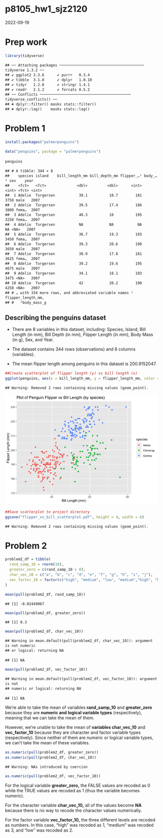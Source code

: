 p8105_hw1_sjz2120
================
2022-09-19

# Prep work

``` r
library(tidyverse)
```

    ## ── Attaching packages ─────────────────────────────────────── tidyverse 1.3.2 ──
    ## ✔ ggplot2 3.3.6      ✔ purrr   0.3.4 
    ## ✔ tibble  3.1.8      ✔ dplyr   1.0.10
    ## ✔ tidyr   1.2.0      ✔ stringr 1.4.1 
    ## ✔ readr   2.1.2      ✔ forcats 0.5.2 
    ## ── Conflicts ────────────────────────────────────────── tidyverse_conflicts() ──
    ## ✖ dplyr::filter() masks stats::filter()
    ## ✖ dplyr::lag()    masks stats::lag()

# Problem 1

``` r
install.packages("palmerpenguins")
```

``` r
data("penguins", package = "palmerpenguins")

penguins
```

    ## # A tibble: 344 × 8
    ##    species island    bill_length_mm bill_depth_mm flipper_…¹ body_…² sex    year
    ##    <fct>   <fct>              <dbl>         <dbl>      <int>   <int> <fct> <int>
    ##  1 Adelie  Torgersen           39.1          18.7        181    3750 male   2007
    ##  2 Adelie  Torgersen           39.5          17.4        186    3800 fema…  2007
    ##  3 Adelie  Torgersen           40.3          18          195    3250 fema…  2007
    ##  4 Adelie  Torgersen           NA            NA           NA      NA <NA>   2007
    ##  5 Adelie  Torgersen           36.7          19.3        193    3450 fema…  2007
    ##  6 Adelie  Torgersen           39.3          20.6        190    3650 male   2007
    ##  7 Adelie  Torgersen           38.9          17.8        181    3625 fema…  2007
    ##  8 Adelie  Torgersen           39.2          19.6        195    4675 male   2007
    ##  9 Adelie  Torgersen           34.1          18.1        193    3475 <NA>   2007
    ## 10 Adelie  Torgersen           42            20.2        190    4250 <NA>   2007
    ## # … with 334 more rows, and abbreviated variable names ¹​flipper_length_mm,
    ## #   ²​body_mass_g

## **Describing the penguins dataset**

-   There are 8 variables in this dataset, including: Species, Island,
    Bill Length (in mm), Bill Depth (in mm), Flipper Length (in mm),
    Body Mass (in g), Sex, and Year.

-   The dataset contains 344 rows (observations) and 8 columns
    (variables).

-   The mean flipper length among penguins in this dataset is
    200.9152047.

``` r
##Create scatterplot of flipper length (y) vs bill length (x)
ggplot(penguins, aes(x = bill_length_mm, y = flipper_length_mm, color = species)) + geom_point() + xlab("Bill Length (mm)") + ylab("Flipper Length (mm)") + ggtitle("Plot of Penguin Flipper vs Bill Length (by species)")
```

    ## Warning: Removed 2 rows containing missing values (geom_point).

![](p8105_hw1_sjz2120_files/figure-gfm/penguins_flipper_bill_scatterplot-1.png)<!-- -->

``` r
##Save scatterplot to project directory
ggsave("flipper_vs_bill_scatterplot.pdf", height = 4, width = 6)
```

    ## Warning: Removed 2 rows containing missing values (geom_point).

# Problem 2

``` r
problem2_df = tibble(
  rand_samp_10 = rnorm(10),
  greater_zero = c(rand_samp_10 > 0),
  char_vec_10 = c("a", "b", "c", "d", "e", "f", "g", "h", "i", "j"),
  vec_factor_10 = factor(c("high", "medium", "low", "medium","high", "high", "low", "low", "medium", "high"))
)
```

``` r
mean(pull(problem2_df, rand_samp_10))
```

    ## [1] -0.02449067

``` r
mean(pull(problem2_df, greater_zero))
```

    ## [1] 0.3

``` r
mean(pull(problem2_df, char_vec_10))
```

    ## Warning in mean.default(pull(problem2_df, char_vec_10)): argument is not numeric
    ## or logical: returning NA

    ## [1] NA

``` r
mean(pull(problem2_df, vec_factor_10))
```

    ## Warning in mean.default(pull(problem2_df, vec_factor_10)): argument is not
    ## numeric or logical: returning NA

    ## [1] NA

We’re able to take the mean of variables **rand_samp_10** and
**greater_zero** because they are **numeric and logical variable types**
(respectively), meaning that we can take the mean of them.

However, we’re unable to take the mean of **variables char_vec_10** and
**vec_factor_10** because they are character and factor variable types
(respectively). Since neither of them are numeric or logical variable
types, we can’t take the mean of these variables.

``` r
as.numeric(pull(problem2_df, greater_zero))
as.numeric(pull(problem2_df, char_vec_10))
```

    ## Warning: NAs introduced by coercion

``` r
as.numeric(pull(problem2_df, vec_factor_10))
```

For the logical variable **greater_zero,** the FALSE values are recoded
as 0 while the TRUE values are recoded as 1 (thus the variable becomes
numeric).

For the character variable **char_vec_10,** all of the values become
**NA** because there is no way to recode the character values
numerically.

For the factor variable **vec_factor_10,** the three different levels
are recoded as numbers. In this case, “high” was recoded as 1, “medium”
was recoded as 3, and “low” was recoded as 2.
